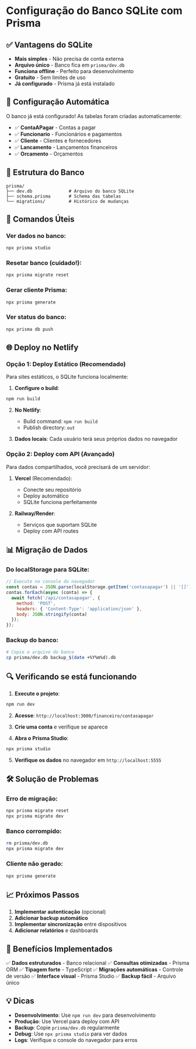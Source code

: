 # Configuração do Banco SQLite com Prisma

## ✅ Vantagens do SQLite

- **Mais simples** - Não precisa de conta externa
- **Arquivo único** - Banco fica em `prisma/dev.db`
- **Funciona offline** - Perfeito para desenvolvimento
- **Gratuito** - Sem limites de uso
- **Já configurado** - Prisma já está instalado

## 🚀 Configuração Automática

O banco já está configurado! As tabelas foram criadas automaticamente:

- ✅ **ContaAPagar** - Contas a pagar
- ✅ **Funcionario** - Funcionários e pagamentos
- ✅ **Cliente** - Clientes e fornecedores
- ✅ **Lancamento** - Lançamentos financeiros
- ✅ **Orcamento** - Orçamentos

## 📁 Estrutura do Banco

```
prisma/
├── dev.db              # Arquivo do banco SQLite
├── schema.prisma       # Schema das tabelas
└── migrations/         # Histórico de mudanças
```

## 🔧 Comandos Úteis

### Ver dados no banco:
```bash
npx prisma studio
```

### Resetar banco (cuidado!):
```bash
npx prisma migrate reset
```

### Gerar cliente Prisma:
```bash
npx prisma generate
```

### Ver status do banco:
```bash
npx prisma db push
```

## 🌐 Deploy no Netlify

### Opção 1: Deploy Estático (Recomendado)
Para sites estáticos, o SQLite funciona localmente:

1. **Configure o build**:
```bash
npm run build
```

2. **No Netlify**:
   - Build command: `npm run build`
   - Publish directory: `out`

3. **Dados locais**: Cada usuário terá seus próprios dados no navegador

### Opção 2: Deploy com API (Avançado)
Para dados compartilhados, você precisará de um servidor:

1. **Vercel** (Recomendado):
   - Conecte seu repositório
   - Deploy automático
   - SQLite funciona perfeitamente

2. **Railway/Render**:
   - Serviços que suportam SQLite
   - Deploy com API routes

## 📊 Migração de Dados

### Do localStorage para SQLite:
```javascript
// Execute no console do navegador
const contas = JSON.parse(localStorage.getItem('contasapagar') || '[]');
contas.forEach(async (conta) => {
  await fetch('/api/contasapagar', {
    method: 'POST',
    headers: { 'Content-Type': 'application/json' },
    body: JSON.stringify(conta)
  });
});
```

### Backup do banco:
```bash
# Copie o arquivo do banco
cp prisma/dev.db backup_$(date +%Y%m%d).db
```

## 🔍 Verificando se está funcionando

1. **Execute o projeto**:
```bash
npm run dev
```

2. **Acesse**: `http://localhost:3000/financeiro/contasapagar`

3. **Crie uma conta** e verifique se aparece

4. **Abra o Prisma Studio**:
```bash
npx prisma studio
```

5. **Verifique os dados** no navegador em `http://localhost:5555`

## 🛠️ Solução de Problemas

### Erro de migração:
```bash
npx prisma migrate reset
npx prisma migrate dev
```

### Banco corrompido:
```bash
rm prisma/dev.db
npx prisma migrate dev
```

### Cliente não gerado:
```bash
npx prisma generate
```

## 📈 Próximos Passos

1. **Implementar autenticação** (opcional)
2. **Adicionar backup automático**
3. **Implementar sincronização** entre dispositivos
4. **Adicionar relatórios** e dashboards

## 🎯 Benefícios Implementados

✅ **Dados estruturados** - Banco relacional
✅ **Consultas otimizadas** - Prisma ORM
✅ **Tipagem forte** - TypeScript
✅ **Migrações automáticas** - Controle de versão
✅ **Interface visual** - Prisma Studio
✅ **Backup fácil** - Arquivo único

## 💡 Dicas

- **Desenvolvimento**: Use `npm run dev` para desenvolvimento
- **Produção**: Use Vercel para deploy com API
- **Backup**: Copie `prisma/dev.db` regularmente
- **Debug**: Use `npx prisma studio` para ver dados
- **Logs**: Verifique o console do navegador para erros 